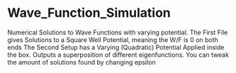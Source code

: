 # Wave_Function_Simulation
Numerical Solutions to Wave Functions with varying potential.
The First File gives Solutions to a Square Well Potential, meaning the W/F is 0 on both ends
The Second Setup has a Varying (Quadratic) Potential Applied inside the box. Outputs a superposition of different eigenfunctions. You can tweak the amount of solutions found by changing epsilon
